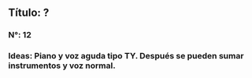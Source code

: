 ## Título: ?
### N°: 12
### Ideas: Piano y voz aguda tipo TY. Después se pueden sumar instrumentos y voz normal.
